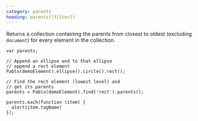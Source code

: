 ```yaml
--- 
category: parents
heading: parents([filter])
---
```


Returns a collection containing the parents from closest to oldest (excluding `document`) for every element in the collection.

    var parents;

    // Append an ellipse and to that ellipse  
    // append a rect element
    Pablo(demoElement).ellipse().circle().rect();

    // Find the rect element (lowest level) and 
    // get its parents
    parents = Pablo(demoElement).find('rect').parents();

    parents.each(function (item) {
      alert(item.tagName)
    });
